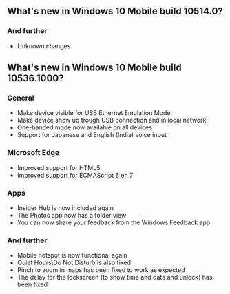 ## What's new in Windows 10 Mobile build 10514.0?
### And further
- Unknown changes

## What's new in Windows 10 Mobile build 10536.1000?
### General
- Make device visible for USB Ethernet Emulation Model
- Make device show up trough USB connection and in local network
- One-handed mode now available on all devices
- Support for Japanese and English (India) voice input

### Microsoft Edge
- Improved support for HTML5
- Improved support for ECMAScript 6 en 7

### Apps
- Insider Hub is now included again
- The Photos app now has a folder view
- You can now share your feedback from the Windows Feedback app

### And further
- Mobile hotspot is now functional again
- Quiet Hours\Do Not Disturb is also fixed
- Pinch to zoom in maps has been fixed to work as expected
- The delay for the lockscreen (to show time and data and unlock) has been fixed